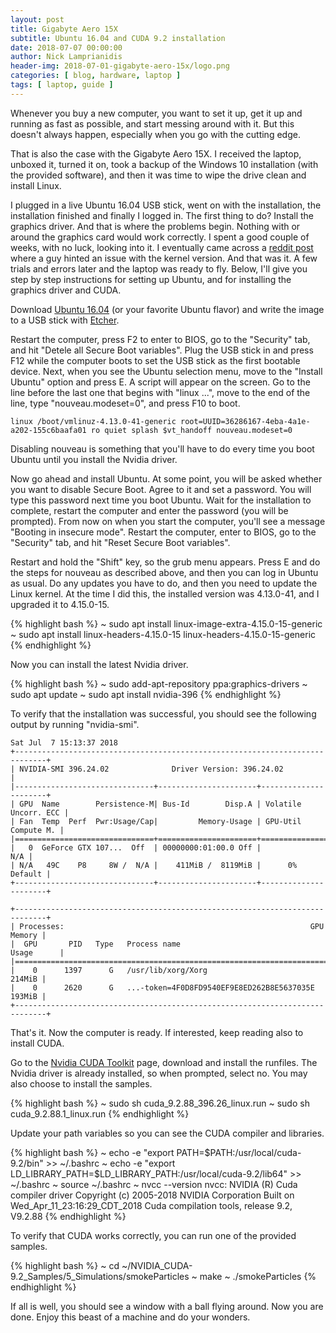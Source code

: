 ```yaml
---
layout: post
title: Gigabyte Aero 15X
subtitle: Ubuntu 16.04 and CUDA 9.2 installation
date: 2018-07-07 00:00:00
author: Nick Lamprianidis
header-img: 2018-07-01-gigabyte-aero-15x/logo.png
categories: [ blog, hardware, laptop ]
tags: [ laptop, guide ]
---
```


Whenever you buy a new computer, you want to set it up, get it up and running as fast as possible, and start messing around with it. But this doesn't always happen, especially when you go with the cutting edge.

That is also the case with the Gigabyte Aero 15X. I received the laptop, unboxed it, turned it on, took a backup of the Windows 10 installation (with the provided software), and then it was time to wipe the drive clean and install Linux.

I plugged in a live Ubuntu 16.04 USB stick, went on with the installation, the installation finished and finally I logged in. The first thing to do? Install the graphics driver. And that is where the problems begin. Nothing with or around the graphics card would work correctly. I spent a good couple of weeks, with no luck, looking into it. I eventually came across a [reddit post](https://www.reddit.com/r/linux_gaming/comments/8gz8wy/installing_ubuntu_mate_1804_on_the_gigabyte_aero/) where a guy hinted an issue with the kernel version. And that was it. A few trials and errors later and the laptop was ready to fly. Below, I'll give you step by step instructions for setting up Ubuntu, and for installing the graphics driver and CUDA.

Download [Ubuntu 16.04](https://www.ubuntu.com/download/alternative-downloads) (or your favorite Ubuntu flavor) and write the image to a USB stick with [Etcher](https://etcher.io/).

Restart the computer, press F2 to enter to BIOS, go to the "Security" tab, and hit "Detele all Secure Boot variables". Plug the USB stick in and press F12 while the computer boots to set the USB stick as the first bootable device. Next, when you see the Ubuntu selection menu, move to the "Install Ubuntu" option and press E. A script will appear on the screen. Go to the line before the last one that begins with "linux ...", move to the end of the line, type "nouveau.modeset=0", and press F10 to boot.

```
linux /boot/vmlinuz-4.13.0-41-generic root=UUID=36286167-4eba-4a1e-a202-155c6baafa01 ro quiet splash $vt_handoff nouveau.modeset=0
```

Disabling nouveau is something that you'll have to do every time you boot Ubuntu until you install the Nvidia driver.

Now go ahead and install Ubuntu. At some point, you will be asked whether you want to disable Secure Boot. Agree to it and set a password. You will type this password next time you boot Ubuntu. Wait for the installation to complete, restart the computer and enter the password (you will be prompted). From now on when you start the computer, you'll see a message "Booting in insecure mode". Restart the computer, enter to BIOS, go to the "Security" tab, and hit "Reset Secure Boot variables".

Restart and hold the "Shift" key, so the grub menu appears. Press E and do the steps for nouveau as described above, and then you can log in Ubuntu as usual. Do any updates you have to do, and then you need to update the Linux kernel. At the time I did this, the installed version was 4.13.0-41, and I upgraded it to 4.15.0-15.

{% highlight bash %}
~ sudo apt install linux-image-extra-4.15.0-15-generic
~ sudo apt install linux-headers-4.15.0-15 linux-headers-4.15.0-15-generic
{% endhighlight %}

Now you can install the latest Nvidia driver.

{% highlight bash %}
~ sudo add-apt-repository ppa:graphics-drivers
~ sudo apt update
~ sudo apt install nvidia-396
{% endhighlight %}

To verify that the installation was successful, you should see the following output by running "nvidia-smi".

```
Sat Jul  7 15:13:37 2018       
+-----------------------------------------------------------------------------+
| NVIDIA-SMI 396.24.02              Driver Version: 396.24.02                 |
|-------------------------------+----------------------+----------------------+
| GPU  Name        Persistence-M| Bus-Id        Disp.A | Volatile Uncorr. ECC |
| Fan  Temp  Perf  Pwr:Usage/Cap|         Memory-Usage | GPU-Util  Compute M. |
|===============================+======================+======================|
|   0  GeForce GTX 107...  Off  | 00000000:01:00.0 Off |                  N/A |
| N/A   49C    P8     8W /  N/A |    411MiB /  8119MiB |      0%      Default |
+-------------------------------+----------------------+----------------------+
                                                                               
+-----------------------------------------------------------------------------+
| Processes:                                                       GPU Memory |
|  GPU       PID   Type   Process name                             Usage      |
|=============================================================================|
|    0      1397      G   /usr/lib/xorg/Xorg                           214MiB |
|    0      2620      G   ...-token=4F0D8FD9540EF9E8ED262B8E5637035E   193MiB |
+-----------------------------------------------------------------------------+
```

That's it. Now the computer is ready. If interested, keep reading also to install CUDA.

Go to the [Nvidia CUDA Toolkit](https://developer.nvidia.com/cuda-downloads?target_os=Linux&target_arch=x86_64&target_distro=Ubuntu&target_version=1604&target_type=runfilelocal) page, download and install the runfiles. The Nvidia driver is already installed, so when prompted, select no. You may also choose to install the samples.

{% highlight bash %}
~ sudo sh cuda_9.2.88_396.26_linux.run
~ sudo sh cuda_9.2.88.1_linux.run
{% endhighlight %}

Update your path variables so you can see the CUDA compiler and libraries.

{% highlight bash %}
~ echo -e "export PATH=$PATH:/usr/local/cuda-9.2/bin" >> ~/.bashrc
~ echo -e "export LD_LIBRARY_PATH=$LD_LIBRARY_PATH:/usr/local/cuda-9.2/lib64" >> ~/.bashrc
~ source ~/.bashrc
~ nvcc --version
nvcc: NVIDIA (R) Cuda compiler driver
Copyright (c) 2005-2018 NVIDIA Corporation
Built on Wed_Apr_11_23:16:29_CDT_2018
Cuda compilation tools, release 9.2, V9.2.88
{% endhighlight %}

To verify that CUDA works correctly, you can run one of the provided samples.

{% highlight bash %}
~ cd ~/NVIDIA_CUDA-9.2_Samples/5_Simulations/smokeParticles
~ make
~ ./smokeParticles
{% endhighlight %}

If all is well, you should see a window with a ball flying around. Now you are done. Enjoy this beast of a machine and do your wonders.